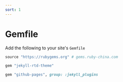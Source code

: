 ```yaml
---
sort: 1
---
```


# Gemfile

Add the following to your site's `Gemfile`

```ruby
source "https://rubygems.org" # gems.ruby-china.com

gem "jekyll-rtd-theme"

gem "github-pages", group: :jekyll_plugins
```
